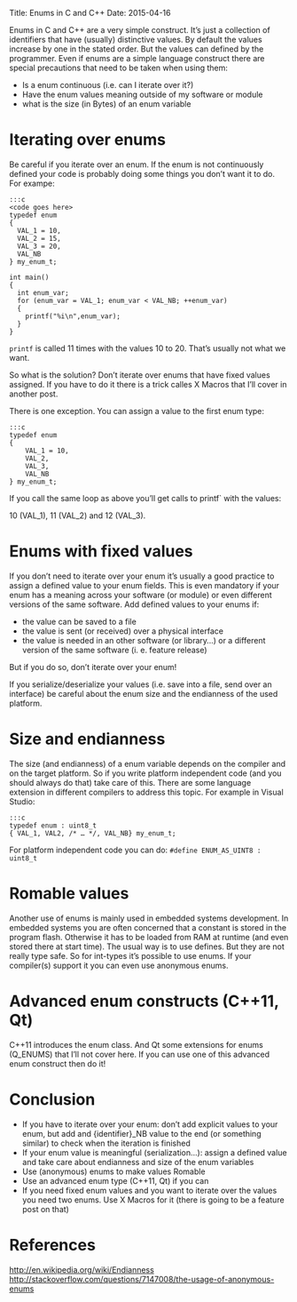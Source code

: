 Title: Enums in C and C++
Date: 2015-04-16

Enums in C and C++ are a very simple construct. It’s just a collection of identifiers that have (usually) distinctive values. 
By default the values increase by one in the stated order. But the values can defined by the programmer.
Even if enums are a simple language construct there are special precautions that need to be taken when using them:

- Is a enum continuous (i.e. can I iterate over it?)
- Have the enum values meaning outside of my software or module
- what is the size (in Bytes) of an enum variable

Iterating over enums
====================

Be careful if you iterate over an enum. If the enum is not continuously defined your code is probably doing some things you don’t want it to do.
For exampe:

    :::c
    <code goes here>
    typedef enum
    {
      VAL_1 = 10,
      VAL_2 = 15,
      VAL_3 = 20,
      VAL_NB
    } my_enum_t;
    
    int main()
    {
      int enum_var;
      for (enum_var = VAL_1; enum_var < VAL_NB; ++enum_var)
      {
        printf("%i\n",enum_var);
      }
    }

`printf` is called 11 times with the values 10 to 20. That’s usually not what we want.

So what is the solution? Don’t iterate over enums that have fixed values assigned. If you have to do it there is a trick calles X Macros 
that I’ll cover in another post.

There is one exception. You can assign a value to the first enum type:

    :::c
    typedef enum
    {
        VAL_1 = 10,
        VAL_2,
        VAL_3,
        VAL_NB
    } my_enum_t;

If you call the same loop as above you’ll get calls to printf`  with the values:

10 (VAL_1), 11 (VAL_2) and 12 (VAL_3).


Enums with fixed values
=======================
If you don’t need to iterate over your enum it’s usually a good practice to assign a defined value to your enum fields. This is even mandatory if your enum has a meaning across your software (or module) or even different versions of the same software. Add defined values to your enums if:

- the value can be saved to a file
- the value is sent (or received) over a physical interface
- the value is needed in an other software (or library…) or a different version of the same software (i. e. feature release)

But if you do so, don’t iterate over your enum!

If you serialize/deserialize your values (i.e. save into a file, send over an interface) be careful about the enum size and the endianness of 
the used platform.

Size and endianness
===================
The size (and endianness) of a enum variable depends on the compiler and on the target platform. So if you write platform independent code (and you should always do that) take care of this.
There are some language extension in different compilers to address this topic. For example in Visual Studio:

    :::c
    typedef enum : uint8_t
    { VAL_1, VAL2, /* … */, VAL_NB} my_enum_t;

For platform independent code you can do: `#define ENUM_AS_UINT8 : uint8_t`

Romable values
==============
Another use of enums is mainly used in embedded systems development. In embedded systems you are often concerned that a constant is stored in the program flash. Otherwise it has to be loaded from RAM at runtime (and even stored there at start time). The usual way is to use defines. 
But they are not really type safe. So for int-types it’s possible to use enums. If your compiler(s) support it you can even use anonymous enums.

Advanced enum constructs (C++11, Qt)
====================================
C++11 introduces the enum class. And Qt some extensions for enums (Q_ENUMS) that I’ll not cover here. If you can use one of this advanced enum construct then do it!

Conclusion
==========
- If you have to iterate over your enum: don’t add explicit values to your enum, but add and {identifier}_NB value to the end (or something similar) to check when the iteration is finished
- If your enum value is meaningful (serialization…): assign a defined value and take care about endianness and size of the enum variables
- Use (anonymous) enums to make values Romable
- Use an advanced enum type (C++11, Qt) if you can
- If you need fixed enum values and you want to iterate over the values you need two enums. Use X Macros for it (there is going to be a feature post on that)

References
==========
http://en.wikipedia.org/wiki/Endianness
http://stackoverflow.com/questions/7147008/the-usage-of-anonymous-enums